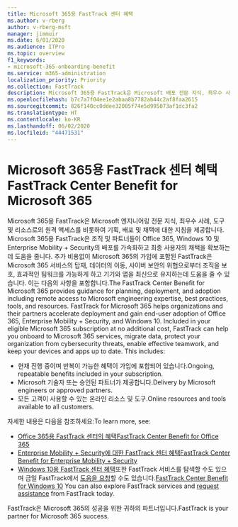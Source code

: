 ```yaml
---
title: Microsoft 365용 FastTrack 센터 혜택
ms.author: v-rberg
author: v-rberg-msft
manager: jimmuir
ms.date: 6/01/2020
ms.audience: ITPro
ms.topic: overview
f1_keywords:
- microsoft-365-onboarding-benefit
ms.service: m365-administration
localization_priority: Priority
ms.collection: FastTrack
description: Microsoft 365용 FastTrack은 Microsoft 배포 전문 지식, 최우수 사례, 도구 및 리소스로의 원격 액세스를 비롯하여 기획, 배포 및 채택에 대한 지침을 제공합니다.   Microsoft 365용 FastTrack은 조직 및 파트너들이 Office 365, Windows 10 및 Enterprise Mobility + Security의 배포를 가속화하고 최종 사용자의 채택을 확보하는데 도움을 줍니다.
ms.openlocfilehash: b7c7a7f04ee1e2abaa8b7782ab44c2af8faa2615
ms.sourcegitcommit: 826f140cc0ddee32005f74e5d995073af1dc3fa2
ms.translationtype: HT
ms.contentlocale: ko-KR
ms.lasthandoff: 06/02/2020
ms.locfileid: "44471531"
---
```

# <a name="fasttrack-center-benefit-for-microsoft-365"></a><span data-ttu-id="6662b-104">Microsoft 365용 FastTrack 센터 혜택</span><span class="sxs-lookup"><span data-stu-id="6662b-104">FastTrack Center Benefit for Microsoft 365</span></span>

<span data-ttu-id="6662b-p102">Microsoft 365용 FastTrack은 Microsoft 엔지니어링 전문 지식, 최우수 사례, 도구 및 리소스로의 원격 액세스를 비롯하여 기획, 배포 및 채택에 대한 지침을 제공합니다.   Microsoft 365용 FastTrack은 조직 및 파트너들이 Office 365, Windows 10 및 Enterprise Mobility + Security의 배포를 가속화하고 최종 사용자의 채택을 확보하는데 도움을 줍니다. 추가 비용없이 Microsoft 365의 가입에 포함된 FastTrack은 Microsoft 365 서비스의 탑재, 데이터의 이동, 사이버 보안의 위협으로부터 조직을 보호, 효과적인 팀워크를 가능하게 하고 기기와 앱을 최신으로 유지하는데 도움을 줄 수 있습니다. 이는 다음의 사항을 포함합니다.</span><span class="sxs-lookup"><span data-stu-id="6662b-p102">The FastTrack Center Benefit for Microsoft 365 provides guidance for planning, deployment, and adoption including remote access to Microsoft engineering expertise, best practices, tools, and resources. FastTrack for Microsoft 365 helps organizations and their partners accelerate deployment and gain end-user adoption of Office 365, Enterprise Mobility + Security, and Windows 10. Included in your eligible Microsoft 365 subscription at no additional cost, FastTrack can help you onboard to Microsoft 365 services, migrate data, protect your organization from cybersecurity threats, enable effective teamwork, and keep your devices and apps up to date. This includes:</span></span>

- <span data-ttu-id="6662b-109">현재 진행 중이며 반복이 가능한 혜택이 가입에 포함되어 있습니다.</span><span class="sxs-lookup"><span data-stu-id="6662b-109">Ongoing, repeatable benefits included in your subscription.</span></span>
- <span data-ttu-id="6662b-110">Microsoft 기술자 또는 승인된 파트너가 제공합니다.</span><span class="sxs-lookup"><span data-stu-id="6662b-110">Delivery by Microsoft engineers or approved partners.</span></span>
- <span data-ttu-id="6662b-111">모든 고객이 사용할 수 있는 온라인 리소스 및 도구.</span><span class="sxs-lookup"><span data-stu-id="6662b-111">Online resources and tools available to all customers.</span></span>
  
<span data-ttu-id="6662b-112">자세한 내용은 다음을 참조하세요:</span><span class="sxs-lookup"><span data-stu-id="6662b-112">To learn more, see:</span></span>

- [<span data-ttu-id="6662b-113">Office 365용 FastTrack 센터의 혜택</span><span class="sxs-lookup"><span data-stu-id="6662b-113">FastTrack Center Benefit for Office 365</span></span>](O365-fasttrack-benefit-for-office-365.md) 
- [<span data-ttu-id="6662b-114">Enterprise Mobility + Security에 대한 FastTrack 센터 혜택</span><span class="sxs-lookup"><span data-stu-id="6662b-114">FastTrack Center Benefit for Enterprise Mobility + Security</span></span>](EMS-fasttrack-benefit-for-EMS.md)
- <span data-ttu-id="6662b-115">[Windows 10용 FastTrack 센터 혜택](Win-10-fasttrack-benefit-for-Windows-10.md)또한 FastTrack 서비스를 탐색할 수도 있으며 금일 FastTrack에서 [도움을 요청](https://go.microsoft.com/fwlink/p/?LinkId=2003903)할 수도 있습니다.</span><span class="sxs-lookup"><span data-stu-id="6662b-115">[FastTrack Center Benefit for Windows 10](Win-10-fasttrack-benefit-for-Windows-10.md) You can also explore FastTrack services and [request assistance](https://go.microsoft.com/fwlink/p/?LinkId=2003903) from FastTrack today.</span></span>

<span data-ttu-id="6662b-116">FastTrack은 Microsoft 365의 성공을 위한 귀하의 파트너입니다.</span><span class="sxs-lookup"><span data-stu-id="6662b-116">FastTrack is your partner for Microsoft 365 success.</span></span>
  